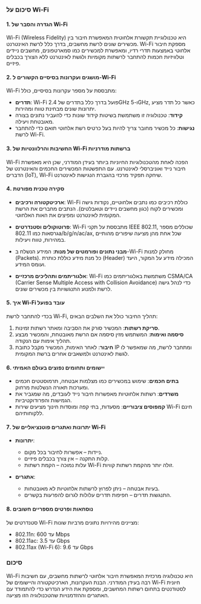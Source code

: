 ### סיכום על Wi-Fi

#### 1. הגדרה והסבר של Wi-Fi
Wi-Fi (Wireless Fidelity) היא טכנולוגיית תקשורת אלחוטית המאפשרת חיבור בין מכשירים שונים לרשת מחשבים, בדרך כלל לרשת האינטרנט. Wi-Fi מספקת חיבור אלחוטי באמצעות תדרי רדיו, ומאפשרת למכשירים כמו סמארטפונים, מחשבים ניידים וטלוויזיות חכמות להתחבר לרשתות מקומיות ולגשת לאינטרנט ללא הצורך בכבלים פיזיים.

#### 2. מושגים ועקרונות בסיסיים הקשורים ל-Wi-Fi
Wi-Fi מתבססת על מספר עקרונות בסיסיים, כולל:
- **תדרים**: Wi-Fi פועל בדרך כלל בתדרים של 2.4GHz ו-5GHz, כאשר כל תדר מציע יתרונות שונים מבחינת טווח ומהירות.
- **קידוד**: טכנולוגיה זו משתמשת בשיטות קידוד שונות כדי להעביר נתונים בצורה מאובטחת ויעילה.
- **נגישות**: כל מכשיר מחובר צריך להיות בעל כרטיס רשת אלחוטי תואם כדי להתחבר לרשת Wi-Fi.

#### 3. החשיבות והרלוונטיות של Wi-Fi ברשתות מודרניות
Wi-Fi הפכה לאחת מהטכנולוגיות החיוניות ביותר בעידן המודרני, שכן היא מאפשרת חיבור נייד ואוניברסלי לאינטרנט. עם התפשטות המכשירים החכמים והאינטרנט של הדברים (IoT), Wi-Fi שיחקה תפקיד מרכזי בהגברת הנגישות לאינטרנט.

#### 4. סקירה טכנית מפורטת
- **ארכיטקטורה ורכיבים**: Wi-Fi כוללת רכיבים כמו נתבים אלחוטיים, נקודות גישה ומכשירים לקוח (כגון מחשבים ניידים וטאבלטים). הנתבים מחברים את הרשת המקומית לאינטרנט ומפיצים את האות האלחוטי.
  
- **פרוטוקולים וסטנדרטים**: Wi-Fi מתבססת על תקני IEEE 802.11, שכוללים מספר גרסאות כמו 802.11a/b/g/n/ac/ax, שכל אחת מהן מציעה שיפורים מהותיים במהירות, טווח ויעילות.

- **מבני נתונים ופורמטים של מנות**: המידע הנשלח ב-Wi-Fi מחולק למנות (Packets). כל מנת מידע כוללת כותרת (Header) המכילה מידע על המקור, היעד ועומס המידע.

- **אלגוריתמים ותהליכים מרכזיים**: Wi-Fi משתמשת באלגוריתמים כמו CSMA/CA (Carrier Sense Multiple Access with Collision Avoidance) כדי לנהל גישה לרשת ולמנוע התנגשויות בין מכשירים שונים.

#### 5. איך Wi-Fi עובד בפועל
בכדי להתחבר לרשת Wi-Fi, תהליך החיבור כולל את השלבים הבאים:
1. **סריקת רשתות**: המכשיר סורק את הסביבה ומאתר רשתות זמינות.
2. **סיסמה ואימות**: המשתמש מזין סיסמה אם הרשת מאובטחת, והמכשיר מבצע תהליך אימות עם הנקודה.
3. **חיבור**: לאחר האימות, המכשיר מקבל כתובת IP ומתחבר לרשת, מה שמאפשר לו לגשת לאינטרנט ולמשאבים אחרים ברשת המקומית.

#### 6. יישומים ותחומים נפוצים בעולם האמיתי
- **בתים חכמים**: שימוש במכשירים כמו מצלמות אבטחה, תרמוסטטים חכמים ומערכות תאורה הנשלטות מרחוק.
- **משרדים**: רשתות אלחוטיות מאפשרות חיבור נייד לעובדים, מה שמגביר את הגמישות והפרודוקטיביות.
- **קמפוסים ציבוריים**: מסעדות, בתי קפה ומוסדות חינוך מציעים שירות Wi-Fi חינם ללקוחותיהם.

#### 7. יתרונות ואתגרים פוטנציאליים של Wi-Fi
- **יתרונות**: 
  - ניידות – אפשרות לחיבור בכל מקום.
  - קלות התקנה – אין צורך בכבלים פיזיים.
  - עלות נמוכה – הקמת רשתות Wi-Fi זולה יותר מהקמת רשתות קוויות.

- **אתגרים**: 
  - בעיות אבטחה – ניתן לפרוץ לרשתות אלחוטיות לא מאובטחות.
  - התנגשות תדרים – חפיפות תדרים עלולות לגרום להפרעות בקשרים.

#### 8. נוסחאות ופרטים מספריים חשובים
סטנדרטים של Wi-Fi מציינים מהירויות נתונים מרביות שונות:
- 802.11n: עד 600 Mbps
- 802.11ac: עד 3.5 Gbps
- 802.11ax (Wi-Fi 6): עד 9.6 Gbps

### סיכום
Wi-Fi היא טכנולוגיה מרכזית המאפשרת חיבור אלחוטי לרשתות מחשבים, עם חשיבות רבה בעידן המודרני. הבנת העקרונות, הארכיטקטורה והיישומים של Wi-Fi חיונית לסטודנטים בתחום רשתות המחשבים, ומספקת את הידע הנדרש כדי להתמודד עם האתגרים וההזדמנויות שהטכנולוגיה הזו מציעה.